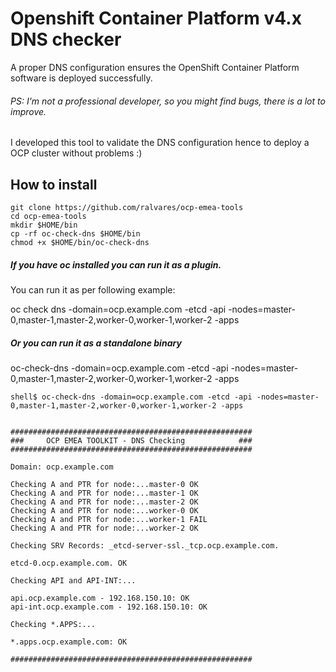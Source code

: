 # Openshift Container Platform v4.x DNS checker

A proper DNS configuration ensures the OpenShift Container Platform software is deployed successfully.

###### PS: I'm not a professional developer, so you might find bugs, there is a lot to improve. 

I developed this tool to validate the DNS configuration hence to deploy a OCP cluster without problems :) 

## How to install

```
git clone https://github.com/ralvares/ocp-emea-tools
cd ocp-emea-tools
mkdir $HOME/bin
cp -rf oc-check-dns $HOME/bin
chmod +x $HOME/bin/oc-check-dns
```

##### If you have oc installed you can run it as a plugin.

You can run it as per following example:

oc check dns -domain=ocp.example.com -etcd -api -nodes=master-0,master-1,master-2,worker-0,worker-1,worker-2 -apps

##### Or you can run it as a standalone binary

oc-check-dns -domain=ocp.example.com -etcd -api -nodes=master-0,master-1,master-2,worker-0,worker-1,worker-2 -apps

```
shell$ oc-check-dns -domain=ocp.example.com -etcd -api -nodes=master-0,master-1,master-2,worker-0,worker-1,worker-2 -apps


######################################################
###     OCP EMEA TOOLKIT - DNS Checking            ###
######################################################

Domain: ocp.example.com

Checking A and PTR for node:...master-0 OK
Checking A and PTR for node:...master-1 OK
Checking A and PTR for node:...master-2 OK
Checking A and PTR for node:...worker-0 OK
Checking A and PTR for node:...worker-1 FAIL
Checking A and PTR for node:...worker-2 OK

Checking SRV Records: _etcd-server-ssl._tcp.ocp.example.com.

etcd-0.ocp.example.com. OK

Checking API and API-INT:...

api.ocp.example.com - 192.168.150.10: OK
api-int.ocp.example.com - 192.168.150.10: OK

Checking *.APPS:...

*.apps.ocp.example.com: OK

######################################################
```
